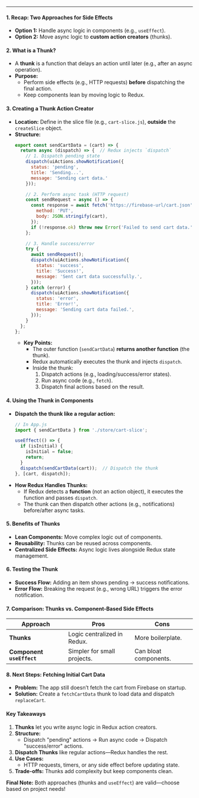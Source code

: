 
---
#### **1. Recap: Two Approaches for Side Effects**  
- **Option 1:** Handle async logic in components (e.g., `useEffect`).  
- **Option 2:** Move async logic to **custom action creators** (thunks).  

#### **2. What is a Thunk?**  
- A **thunk** is a function that delays an action until later (e.g., after an async operation).  
- **Purpose:**  
  - Perform side effects (e.g., HTTP requests) **before** dispatching the final action.  
  - Keep components lean by moving logic to Redux.  

#### **3. Creating a Thunk Action Creator**  
- **Location:** Define in the slice file (e.g., `cart-slice.js`), **outside** the `createSlice` object.  
- **Structure:**  
  ```javascript
  export const sendCartData = (cart) => {
    return async (dispatch) => {  // Redux injects `dispatch`
      // 1. Dispatch pending state
      dispatch(uiActions.showNotification({ 
        status: 'pending', 
        title: 'Sending...', 
        message: 'Sending cart data.' 
      }));

      // 2. Perform async task (HTTP request)
      const sendRequest = async () => {
        const response = await fetch('https://firebase-url/cart.json', {
          method: 'PUT',
          body: JSON.stringify(cart),
        });
        if (!response.ok) throw new Error('Failed to send cart data.');
      };

      // 3. Handle success/error
      try {
        await sendRequest();
        dispatch(uiActions.showNotification({
          status: 'success',
          title: 'Success!',
          message: 'Sent cart data successfully.',
        }));
      } catch (error) {
        dispatch(uiActions.showNotification({
          status: 'error',
          title: 'Error!',
          message: 'Sending cart data failed.',
        }));
      }
    };
  };
  ```  
  - **Key Points:**  
    - The outer function (`sendCartData`) **returns another function** (the thunk).  
    - Redux automatically executes the thunk and injects `dispatch`.  
    - Inside the thunk:  
      1. Dispatch actions (e.g., loading/success/error states).  
      2. Run async code (e.g., `fetch`).  
      3. Dispatch final actions based on the result.  

#### **4. Using the Thunk in Components**  
- **Dispatch the thunk like a regular action:**  
  ```javascript
  // In App.js
  import { sendCartData } from './store/cart-slice';

  useEffect(() => {
    if (isInitial) {
      isInitial = false;
      return;
    }
    dispatch(sendCartData(cart));  // Dispatch the thunk
  }, [cart, dispatch]);
  ```  
- **How Redux Handles Thunks:**  
  - If Redux detects a **function** (not an action object), it executes the function and passes `dispatch`.  
  - The thunk can then dispatch other actions (e.g., notifications) before/after async tasks.  

#### **5. Benefits of Thunks**  
- **Lean Components:** Move complex logic out of components.  
- **Reusability:** Thunks can be reused across components.  
- **Centralized Side Effects:** Async logic lives alongside Redux state management.  

#### **6. Testing the Thunk**  
- **Success Flow:** Adding an item shows pending → success notifications.  
- **Error Flow:** Breaking the request (e.g., wrong URL) triggers the error notification.  

#### **7. Comparison: Thunks vs. Component-Based Side Effects**  
| Approach               | Pros                          | Cons                          |  
|------------------------|-------------------------------|-------------------------------|  
| **Thunks**             | Logic centralized in Redux.   | More boilerplate.             |  
| **Component `useEffect`** | Simpler for small projects.  | Can bloat components.         |  

#### **8. Next Steps: Fetching Initial Cart Data**  
- **Problem:** The app still doesn’t fetch the cart from Firebase on startup.  
- **Solution:** Create a `fetchCartData` thunk to load data and dispatch `replaceCart`.  

#### **Key Takeaways**  
1. **Thunks** let you write async logic in Redux action creators.  
2. **Structure:**  
   - Dispatch "pending" actions → Run async code → Dispatch "success/error" actions.  
3. **Dispatch Thunks** like regular actions—Redux handles the rest.  
4. **Use Cases:**  
   - HTTP requests, timers, or any side effect before updating state.  
5. **Trade-offs:** Thunks add complexity but keep components clean.  

**Final Note:** Both approaches (thunks and `useEffect`) are valid—choose based on project needs!